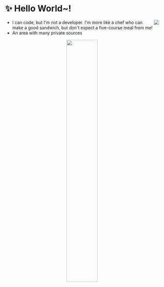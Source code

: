 # ✨ Hello World~!

<a href="https://discord.com/users/219817341196828673">
  <img align="right" src="https://lanyard-profile-readme.vercel.app/api/219817341196828673?bg=00000000" />
</a>

- I can code, but I'm not a developer. I'm more like a chef who can make a good sandwich, but don't expect a five-course meal from me!
- An area with many private sources

<p align="center">
  <img src="https://i.giphy.com/gEKz4VLX7fQlsl8SFE.webp" width="45%" />
</p>
